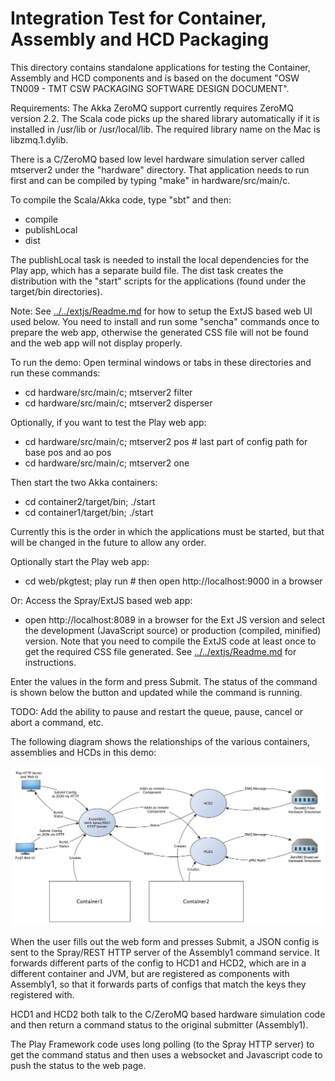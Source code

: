 Integration Test for Container, Assembly and HCD Packaging
==========================================================

This directory contains standalone applications for testing the Container, Assembly and HCD components and is based on
the document "OSW TN009 - TMT CSW PACKAGING SOFTWARE DESIGN DOCUMENT".

Requirements: The Akka ZeroMQ support currently requires ZeroMQ version 2.2.
The Scala code picks up the shared library automatically if it is installed in /usr/lib or /usr/local/lib.
The required library name on the Mac is libzmq.1.dylib.

There is a C/ZeroMQ based low level hardware simulation server called mtserver2 under the "hardware" directory.
That application needs to run first and can be compiled by typing "make" in hardware/src/main/c.

To compile the Scala/Akka code, type "sbt" and then:

* compile
* publishLocal
* dist

The publishLocal task is needed to install the local dependencies for the Play app, which has a separate build file.
The dist task creates the distribution with the "start" scripts for the applications (found under the target/bin directories).

Note: See <a href="../../extjs/Readme.md">../../extjs/Readme.md</a> for how to setup the ExtJS
based web UI used below. You need to install and run some "sencha" commands once to prepare the web app, otherwise
the generated CSS file will not be found and the web app will not display properly.

To run the demo: Open terminal windows or tabs in these directories and run these commands:

* cd hardware/src/main/c; mtserver2 filter
* cd hardware/src/main/c; mtserver2 disperser

Optionally, if you want to test the Play web app:

* cd hardware/src/main/c; mtserver2 pos    # last part of config path for base pos and ao pos
* cd hardware/src/main/c; mtserver2 one

Then start the two Akka containers:

* cd container2/target/bin; ./start
* cd container1/target/bin; ./start

Currently this is the order in which the applications must be started, but that will be changed in the future
to allow any order.

Optionally start the Play web app:

* cd web/pkgtest; play run            # then open http://localhost:9000 in a browser

Or: Access the Spray/ExtJS based web app:

* open http://localhost:8089 in a browser for the Ext JS version and select the development
(JavaScript source) or production (compiled, minified) version. Note that you need to
compile the ExtJS code at least once to get the required CSS file generated.
See <a href="../../extjs/Readme.md">../../extjs/Readme.md</a> for instructions.

Enter the values in the form and press Submit. The status of the command is shown below the button and updated
while the command is running.

TODO: Add the ability to pause and restart the queue, pause, cancel or abort a command, etc.

The following diagram shows the relationships of the various containers, assemblies and HCDs in this demo:

![PkgTest diagram](doc/PkgTest.jpg)

When the user fills out the web form and presses Submit, a JSON config is sent to the Spray/REST HTTP server
of the Assembly1 command service. It forwards different parts of the config to HCD1 and HCD2, which are in
a different container and JVM, but are registered as components with Assembly1, so that it forwards parts of
configs that match the keys they registered with.

HCD1 and HCD2 both talk to the C/ZeroMQ based hardware simulation code and then return a command status to the
original submitter (Assembly1).

The Play Framework code uses long polling (to the Spray HTTP server) to get the command status and then
uses a websocket and Javascript code to push the status to the web page.


